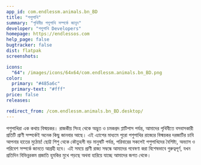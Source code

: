```yaml
---
app_id: com.endlessm.animals.bn_BD
title: "পশুপাখি"
summary: "পৃথিবীর পশুপাখি সম্পর্কে জানুন"
developer: "পশুপাখি Developers"
homepage: https://endlessos.com
help_page: false
bugtracker: false
dist: flatpak
screenshots:

icons:
  "64": /images/icons/64x64/com.endlessm.animals.bn_BD.png
color:
  primary: "#485a6c"
  primary-text: "#fff"
price: false
releases:

redirect_from: /com.endlessm.animals.bn_BD.desktop/
---
```


<p>পশুপাখিরা এক কথায় বিস্ময়কর। রাজকীয় সিংহ থেকে অদ্ভুত ও চমকপ্রদ প্লাটিপাস পর্যন্ত, আমাদের পৃথিবীতে বসবাসকারী প্রতিটি প্রাণী সম্পর্কেই অনেক কিছু জানবার আছে। এই এ্যাপের মাধ্যমে পুরো পশুপাখির রাজ্যের বিস্ময়কর দরজাটির চাবি আপনার হাতের মুঠোয়! ছোট্ট শিশু থেকে কৌতুহলী বড় মানুষটি পর্যন্ত, পরিবারের সকলেই পশুপাখিদের বৈশিষ্ট্য, অভ্যাস ও পরিবেশ সম্পর্কে জানতে আগ্রহী হবে। এই সময়ে প্রাণী রাজ্য সম্বন্ধে আমাদের গবেষণা করা বিশেষভাবে গুরুত্বপূর্ণ, যখন প্রতিদিন বিভিন্নরকম প্রজাতি হুমকির মুখে পড়ছে অথবা হারিয়ে যাচ্ছে আমাদের জগত থেকে।</p>